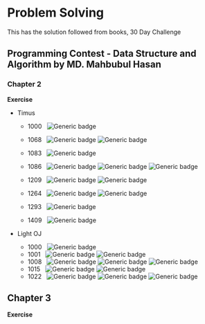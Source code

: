 # Problem Solving
This has the solution followed from books, 30 Day Challenge

## Programming Contest - Data Structure and Algorithm by MD. Mahbubul Hasan

### Chapter 2
**Exercise**
- Timus
  - 1000 &nbsp;
  ![Generic badge](https://img.shields.io/badge/Status-Accepted-<>)
  - 1068 &nbsp;
    ![Generic badge](https://img.shields.io/badge/Status-Accepted-<>)
    ![Generic badge](https://img.shields.io/badge/Complexity-Easy-x)
  - 1083 &nbsp;
    ![Generic badge](https://img.shields.io/badge/Status-Accepted-<>)
  - 1086 &nbsp;
  ![Generic badge](https://img.shields.io/badge/Status-Accepted-<>)
  ![Generic badge](https://img.shields.io/badge/Complexity-Hard-red)
  ![Generic badge](https://img.shields.io/badge/New-Sieve's%20Prime%20Number-purple)
  - 1209 &nbsp;
    ![Generic badge](https://img.shields.io/badge/Status-Accepted-<>)
    ![Generic badge](https://img.shields.io/badge/Complexity-Formula%20Based-yellow)

  - 1264 &nbsp;
  ![Generic badge](https://img.shields.io/badge/Status-Accepted-<>)
  ![Generic badge](https://img.shields.io/badge/Complexity-Weird-red)
  - 1293 &nbsp;
  ![Generic badge](https://img.shields.io/badge/Status-Accepted-<>)
  - 1409 &nbsp;
  ![Generic badge](https://img.shields.io/badge/Status-Accepted-<>)
  
  
- Light OJ
  - 1000 &nbsp;
    ![Generic badge](https://img.shields.io/badge/Status-Accepted-<>)
  - 1001 &nbsp;
    ![Generic badge](https://img.shields.io/badge/Status-Accepted-<>)
    ![Generic badge](https://img.shields.io/badge/New-Vector,%20Random%20Number-purple)
  - 1008 &nbsp;
    ![Generic badge](https://img.shields.io/badge/Status-Accepted-<>)
    ![Generic badge](https://img.shields.io/badge/Complexity-Formula%20Based-yellow)
    ![Generic badge](https://img.shields.io/badge/New-Snake%20Matrix-purple)
  - 1015 &nbsp;
    ![Generic badge](https://img.shields.io/badge/Status-Accepted-<>)
    ![Generic badge](https://img.shields.io/badge/Complexity-Statement%20Based-yellow)
  - 1022 &nbsp;
    ![Generic badge](https://img.shields.io/badge/Status-Accepted-<>)
    ![Generic badge](https://img.shields.io/badge/Complexity-Easy-<>)
    ![Generic badge](https://img.shields.io/badge/New-c++%20precision-purple)

## Chapter 3
**Exercise**